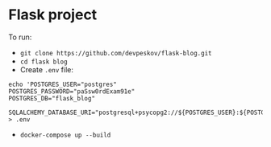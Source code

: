 # Flask project

To run:

- `git clone https://github.com/devpeskov/flask-blog.git`
- `cd flask blog`
- Create `.env` file:
```
echo 'POSTGRES_USER="postgres"
POSTGRES_PASSWORD="paSsw0rdExam91e"
POSTGRES_DB="flask_blog"

SQLALCHEMY_DATABASE_URI="postgresql+psycopg2://${POSTGRES_USER}:${POSTGRES_PASSWORD}@db:5432/${POSTGRES_DB}"' > .env
```
- `docker-compose up --build`
